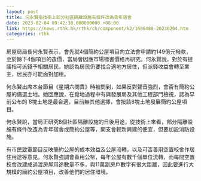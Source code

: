 ```yaml
---
layout: post
title: 何永賢指技術上部分社區隔離設施有條件改為青年宿舍
date: 2023-02-04 09:42:30.000000000 +08:00
link: https://news.rthk.hk/rthk/ch/component/k2/1686480-20230204.htm
categories: rthk
---
```


房屋局局長何永賢表示，會先就4個簡約公屋項目向立法會申請約149億元撥款，至於餘下4個項目的造價，當局會因應市場標書價格再研究。何永賢說，對於有提議指可派錢予相關居民，她認為居民仍要找合適地方居住，但派錢收益會轉至業主，居民亦可能面對加租。

何永賢出席本台節目《星期六問責》時被問到，如果反對聲音強烈，會否有簡約公屋的備選土地。她回應說，在覓地過程中有與發展局及其他工程部門檢視，認為早前公布的 8塊土地是最合適，目前無其他選擇，會按該8塊土地發展簡約公屋項目。

何永賢說，當局正研究8個社區隔離設施的日後用途，從技術上來看，部分隔離設施有條件改造為青年宿舍或簡約公屋等，開支會較新興建的便宜，但要加設消防設施。

有市民致電節目反映簡約公屋的成本效益及公屋流轉，以及可否善用空置校舍作居住用途等意見。何永賢強調會善用公帑，每年公屋有數千個單位流轉，而每間空置校舍改建成過渡房屋用途數量不多，與11萬劏房戶數字有很大距離，因此要進行大規模的簡約公屋項目，改善他們的居住環境。
